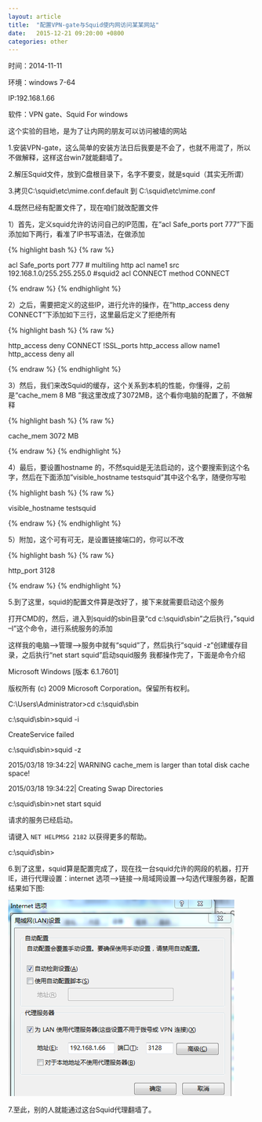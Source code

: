 ```yaml
---
layout: article
title:  "配置VPN-gate与Squid使内网访问某某网站"
date:   2015-12-21 09:20:00 +0800
categories: other
---
```



时间：2014-11-11

环境：windows 7-64

IP:192.168.1.66

软件：VPN gate、Squid For windows

这个实验的目地，是为了让内网的朋友可以访问被墙的网站
 
1.安装VPN-gate，这么简单的安装方法日后我要是不会了，也就不用混了，所以不做解释，这样这台win7就能翻墙了。

2.解压Squid文件，放到C盘根目录下，名字不要变，就是squid（其实无所谓）

3.拷贝C:\squid\etc\mime.conf.default 到 C:\squid\etc\mime.conf

4.既然已经有配置文件了，现在咱们就改配置文件

1）首先，定义squid允许的访问自己的IP范围，在”acl Safe_ports port 777”下面添加如下两行，看准了IP书写语法，在做添加

{% highlight bash %}
{% raw %}

acl Safe_ports port 777		# multiling http
acl name1 src 192.168.1.0/255.255.255.0	#squid2
acl CONNECT method CONNECT

{% endraw %}
{% endhighlight %}

2）之后，需要把定义的这些IP，进行允许的操作，在”http_access deny CONNECT”下添加如下三行，这里最后定义了拒绝所有

{% highlight bash %}
{% raw %}

http_access deny CONNECT !SSL_ports
http_access allow name1
http_access deny all

{% endraw %}
{% endhighlight %}

3）然后，我们来改Squid的缓存，这个关系到本机的性能，你懂得，之前是“cache_mem 8 MB ”我这里改成了3072MB，这个看你电脑的配置了，不做解释

{% highlight bash %}
{% raw %}

cache_mem 3072 MB

{% endraw %}
{% endhighlight %}

4）最后，要设置hostname 的，不然squid是无法启动的，这个要搜索到这个名字，然后在下面添加”visible_hostname testsquid”其中这个名字，随便你写啦

{% highlight bash %}
{% raw %}

visible_hostname testsquid

{% endraw %}
{% endhighlight %}

5）附加，这个可有可无，是设置链接端口的，你可以不改

{% highlight bash %}
{% raw %}

http_port 3128

{% endraw %}
{% endhighlight %}

5.到了这里，squid的配置文件算是改好了，接下来就需要启动这个服务

打开CMD的，然后，进入到squid的sbin目录“cd c:\squid\sbin”之后执行，”squid –I”这个命令，进行系统服务的添加

这样我的电脑——>管理——>服务中就有“squid”了，然后执行”squid -z”创建缓存目录，之后执行“net start squid”启动squid服务
我都操作完了，下面是命令介绍

Microsoft Windows [版本 6.1.7601]

版权所有 (c) 2009 Microsoft Corporation。保留所有权利。

C:\Users\Administrator>cd c:\squid\sbin

c:\squid\sbin>squid -i

CreateService failed

c:\squid\sbin>squid -z

2015/03/18 19:34:22| WARNING cache_mem is larger than total disk cache space!

2015/03/18 19:34:22| Creating Swap Directories

c:\squid\sbin>net start squid

请求的服务已经启动。

请键入 `NET HELPMSG 2182` 以获得更多的帮助。

c:\squid\sbin>


6.到了这里，squid算是配置完成了，现在找一台squid允许的网段的机器，打开IE，进行代理设置：internet 选项——>链接——>局域网设置——>勾选代理服务器，配置结果如下图:

![framework](/images/other/vpn-gate+squid.jpg)

7.至此，别的人就能通过这台Squid代理翻墙了。

